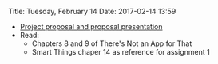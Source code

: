 Title: Tuesday, February 14
Date: 2017-02-14 13:59

- [Project proposal and proposal presentation](project_group.html#project-proposal-and-presentation)
- Read:
	- Chapters 8 and 9 of There's Not an App for That
	- Smart Things chaper 14 as reference for assignment 1
